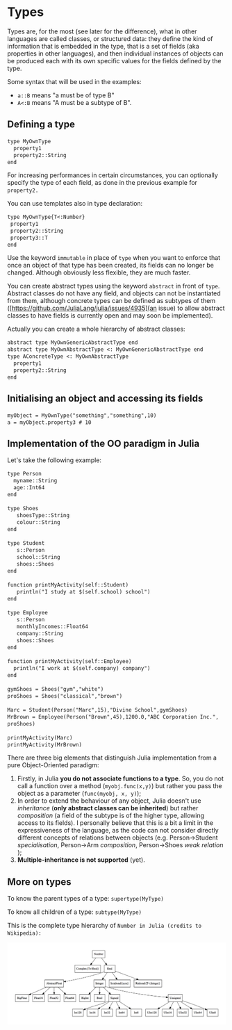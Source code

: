 # Types

Types are, for the most (see later for the difference), what in other languages are called classes, or structured data: they define the kind of information that is embedded in the type, that is a set of fields (aka properties in other languages), and then individual instances of objects can be produced each with its own specific values for the fields defined by the type.

Some syntax that will be used in the examples:

* `a::B` means "a must be of type B"
* `A<:B` means "A must be a subtype of B".

## Defining a type

```
type MyOwnType
  property1
  property2::String
end
```

For increasing performances in certain circumstances, you can optionally specify the type of each field, as done in the previous example for `property2.`

You can use templates also in type declaration:

```
type MyOwnType{T<:Number}
 property1
 property2::String
 property3::T
end
```

Use the keyword `immutable` in place of `type` when you want to enforce that once an object of that type has been created, its fields can no longer be changed. Although obviously less flexible, they are much faster.

You can create abstract types using the keyword `abstract` in front of `type`. Abstract classes do not have any field, and objects can not be instantiated from them, although concrete types can be defined as subtypes of them ([https://github.com/JuliaLang/julia/issues/4935](an issue) to allow abstract classes to have fields is currently open and may soon be implemented).

Actually you can create a whole hierarchy of abstract classes:

```
abstract type MyOwnGenericAbstractType end
abstract type MyOwnAbstractType <: MyOwnGenericAbstractType end
type AConcreteType <: MyOwnAbstractType
  property1
  property2::String
end
```

## Initialising an object and accessing its fields

```
myObject = MyOwnType("something","something",10)
a = myObject.property3 # 10
```

## Implementation of the OO paradigm in Julia

Let's take the following example:
```
type Person
  myname::String
  age::Int64
end

type Shoes
   shoesType::String
   colour::String
end

type Student
   s::Person
   school::String
   shoes::Shoes
end

function printMyActivity(self::Student)
   println("I study at $(self.school) school")
end

type Employee
   s::Person
   monthlyIncomes::Float64
   company::String
   shoes::Shoes
end

function printMyActivity(self::Employee)
  println("I work at $(self.company) company")
end

gymShoes = Shoes("gym","white")
proShoes = Shoes("classical","brown")

Marc = Student(Person("Marc",15),"Divine School",gymShoes)
MrBrown = Employee(Person("Brown",45),1200.0,"ABC Corporation Inc.", proShoes)

printMyActivity(Marc)
printMyActivity(MrBrown)
```

There are three big elements that distinguish Julia implementation from a pure Object-Oriented paradigm:

1. Firstly, in Julia **you do not associate functions to a type**. So, you do not call a function over a method (`myobj.func(x,y)`) but rather you pass the object as a parameter (`func(myobj, x, y)`);
2. In order to extend the behaviour of any object, Julia doesn't use _inheritance_ (**only abstract classes can be inherited**) but rather _composition_ (a field of the subtype is of the higher type, allowing access to its fields). I personally believe that this is a bit a limit in the expressiveness of the language, as the code can not consider directly different concepts of relations between objects (e.g. Person->Student _specialisation_, Person->Arm _composition_, Person->Shoes _weak relation_ );
3. **Multiple-inheritance is not supported** (yet).

## More on types

To know the parent types of a type:  `supertype(MyType)`

To know all children of a type:  `subtype(MyType)`

This is the complete type hierarchy of `Number in Julia (credits to Wikipedia):`

![](/imgs/type_hierarchy_for_julia_numbers.png)




